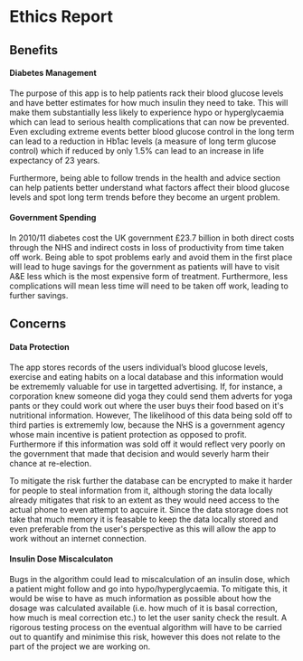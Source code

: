 # Ethics Report

## Benefits

#### Diabetes Management

The purpose of this app is to help patients rack their blood glucose levels and have better estimates for how
much insulin they need to take. This will make them substantially less likely to experience hypo or hyperglycaemia which can lead to
serious health complications that can now be prevented. Even excluding extreme events better blood glucose control in the long
term can lead to a reduction in Hb1ac levels (a measure of long term glucose control) which if reduced by only 1.5% can lead to an increase in life expectancy of 23 years.

Furthermore, being able to follow trends in the health and advice section can help patients better understand what factors affect their blood glucose levels and spot long term trends before they become an urgent problem.

#### Government Spending

In 2010/11 diabetes cost the UK government £23.7 billion in both direct costs through the NHS and indirect costs in loss of productivity from time taken off work. Being able to spot problems early and avoid them in the first place will lead to huge savings for the government as patients will have to visit A&amp;E less which is the most expensive form of treatment. Furthermore, less
complications will mean less time will need to be taken off work, leading to further savings.

## Concerns

#### Data Protection

The app stores records of the users individual’s blood glucose levels, exercise and eating habits on a local database and this information would be extrememly valuable for use in targetted advertising. If, for instance, a corporation knew someone did yoga they could send them adverts for yoga pants or they could work out where the user buys their food based on it's nutritional information. However, The likelihood of this data being sold off to third parties is extrememly low, because the NHS is a government agency whose main incentive is patient protection as opposed to profit. Furthermore if this information was sold off it would reflect very poorly on the government that made that decision and would severly harm their chance at re-election.

To mitigate the risk further the database can be encrypted to make it harder for people to steal information from it, although storing the data locally already mitigates that risk to an extent as they would need access to the actual phone to even attempt to aqcuire it. Since the data storage does not take that much memory it is feasable to keep the data locally stored and even preferable from the user's perspective as this will allow the app to work without an internet connection.

#### Insulin Dose Miscalculaton

Bugs in the algorithm could lead to miscalculation of an insulin dose, which a patient might follow and go into hypo/hyperglycaemia. To mitigate this, it would be wise to have as much information as possible about how the dosage was calculated available (i.e. how much of it is basal correction, how much is meal correction etc.) to let the user sanity check the result. A rigorous testing process on the eventual algorithm will have to be carried out to quantify and minimise this risk, however this does not relate to the part of the project we are working on.
